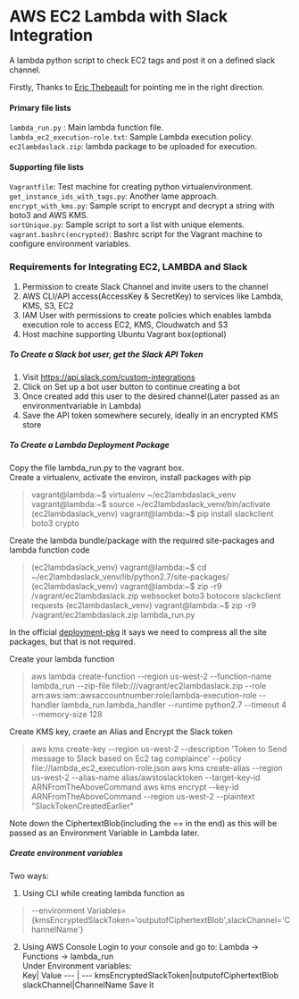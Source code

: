 # AWS EC2 Lambda with Slack Integration
A lambda python script to check EC2 tags and post it on a defined slack channel.

Firstly, Thanks to [Eric Thebeault](https://github.com/thibeault/lambda-slack-birthday-bot/blob/master/run.py) for pointing me in the right direction.

#### Primary file lists
`lambda_run.py` : Main lambda function file.<br>
`lambda_ec2_execution-role.txt`: Sample Lambda execution policy.<br>
`ec2lambdaslack.zip`: lambda package to be uploaded for execution.<br>

#### Supporting file lists
`Vagrantfile`: Test machine for creating python virtualenvironment.<br>
`get_instance_ids_with_tags.py`: Another lame approach.<br>
`encrypt_with_kms.py`: Sample script to encrypt and decrypt a string with boto3 and AWS KMS.<br>
`sortUnique.py`: Sample script to sort a list with unique elements.<br>
`vagrant.bashrc(encrypted)`: Bashrc script for the Vagrant machine to configure environment variables.<br>

### Requirements for Integrating EC2, LAMBDA and Slack
1. Permission to create Slack Channel and invite users to the channel
2. AWS CLI/API access(AccessKey & SecretKey) to services like Lambda, KMS, S3, EC2
3. IAM User with permissions to create policies which enables lambda execution role to access EC2, KMS, Cloudwatch and S3
4. Host machine supporting Ubuntu Vagrant box(optional)

##### To Create a Slack bot user, get the Slack API Token
1. Visit https://api.slack.com/custom-integrations
2. Click on Set up a bot user button to continue creating a bot
3. Once created add this user to the desired channel(Later passed as an environmentvariable in Lambda)
4. Save the API token somewhere securely, ideally in an encrypted KMS store

##### To Create a Lambda Deployment Package
Copy the file lambda_run.py to the vagrant box. <br>
Create a virtualenv, activate the environ, install packages with pip<br>

> vagrant@lambda:~$ virtualenv ~/ec2lambdaslack_venv
> vagrant@lambda:~$ source ~/ec2lambdaslack_venv/bin/activate
> (ec2lambdaslack_venv) vagrant@lambda:~$ pip install slackclient boto3 crypto

Create the lambda bundle/package with the required site-packages and lambda function code<br>
> (ec2lambdaslack_venv) vagrant@lambda:~$ cd ~/ec2lambdaslack_venv/lib/python2.7/site-packages/
> (ec2lambdaslack_venv) vagrant@lambda:~$ zip -r9 /vagrant/ec2lambdaslack.zip websocket boto3 botocore slackclient requests
> (ec2lambdaslack_venv) vagrant@lambda:~$ zip -r9 /vagrant/ec2lambdaslack.zip lambda_run.py

In the official [deployment-pkg](http://docs.aws.amazon.com/lambda/latest/dg/with-s3-example-deployment-pkg.html) it says we need to compress all the site packages, but that is not required.<br>

Create your lambda function
> aws lambda create-function --region us-west-2 --function-name lambda_run --zip-file fileb:///vagrant/ec2lambdaslack.zip --role arn:aws:iam::awsaccountnumber:role/lambda-execution-role --handler lambda_run.lambda_handler --runtime python2.7 --timeout 4 --memory-size 128

Create KMS key, craete an Alias and Encrypt the Slack token
> aws kms create-key --region us-west-2 --description 'Token  to Send message to Slack based on Ec2 tag complaince' --policy file://lambda_ec2_execution-role.json
> aws kms create-alias --region us-west-2 --alias-name alias/awstoslacktoken --target-key-id ARNFromTheAboveCommand
> aws kms encrypt --key-id ARNFromTheAboveCommand --region us-west-2 --plaintext "SlackTokenCreatedEarlier"

Note down the CiphertextBlob(including the == in the end) as this will be passed as an Environment Variable in Lambda later.

##### Create environment variables
Two ways:
1. Using CLI while creating lambda function as 
> --environment Variables={kmsEncryptedSlackToken='outputofCiphertextBlob',slackChannel='ChannelName'}

2. Using AWS Console
Login to your console and go to: Lambda -> Functions -> lambda_run<br>
Under Environment variables:<br>
Key|  Value 
--- | ---
kmsEncryptedSlackToken|outputofCiphertextBlob
slackChannel|ChannelName
Save it<br>

